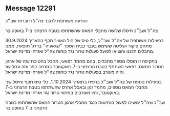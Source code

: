 ## Message 12291

הודעה משותפת לדובר צה״ל ודוברות שב״כ:

צה״ל ושב״כ חיסלו שלושה מחבלי חמאס שהשתתפו בטבח הרצחני ב-7 באוקטובר

בפעילות משותפת של צה״ל ושב״כ, כלי טיס של חיל האוויר תקף בתאריך 30.9.2024 מתחם פיקוד ושליטה ששימש בעבר כבית הספר ״שגאעיה״ בדרג' תופאח, ממנו מחבלים תכננו והוציאו לפועל פעולות טרור נגד כוחות צה״ל ואזרחי מדינת ישראל.

בתקיפה זו חוסלו מספר מחבלים, בהם  מחמד רפאעי, מחבל בחטיבת עזה של ארגון הטרור חמאס.
רפאעי השתתף בטבח הרצחני ב-7 באוקטובר במרחב כפר עזה ונחל עוז והיה מעורב בפעולות טרור נגד כוחות צה״ל ואזרחי מדינת ישראל. 

בפעילות נוספת של צה״ל ושב״כ ברפיח בתאריך 1.10.2024, כלי טיס תקף וחיסל שני מחבלי חמאס נוספים, מחמד זנון ובאסל אחרס שהשתתפו בטבח הרצחני ב-7 באוקטובר, והיו מעורבים במתווי טרור נגד אזרחי מדינת ישראל.

שב״כ וצה״ל ימשיכו לפעול בנחישות כנגד מחבלי ארגון הטרור חמאס שהשתתפו בטבח הרצחני ב-7 באוקטובר.

